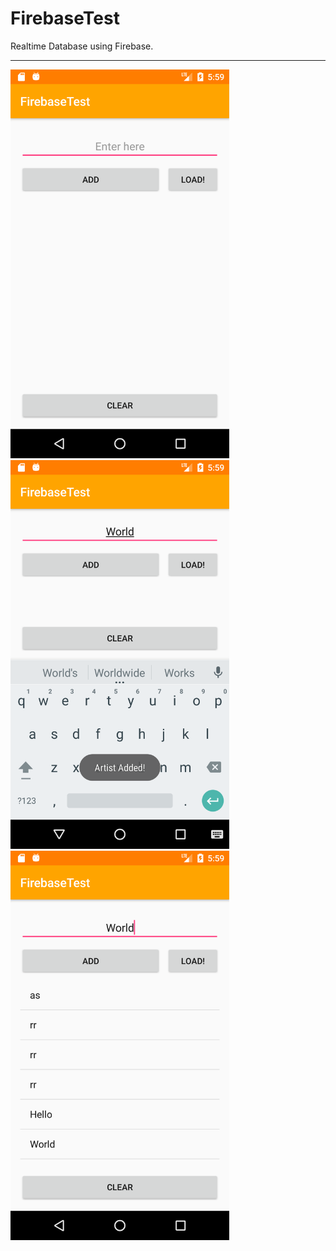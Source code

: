 # FirebaseTest

Realtime Database using Firebase.

---

<img src="Screenshots/Screenshot_1515261546.png" width=350 />

<img src="Screenshots/Screenshot_1515261582.png" width=350 />

<img src="Screenshots/Screenshot_1515261597.png" width=350 />

